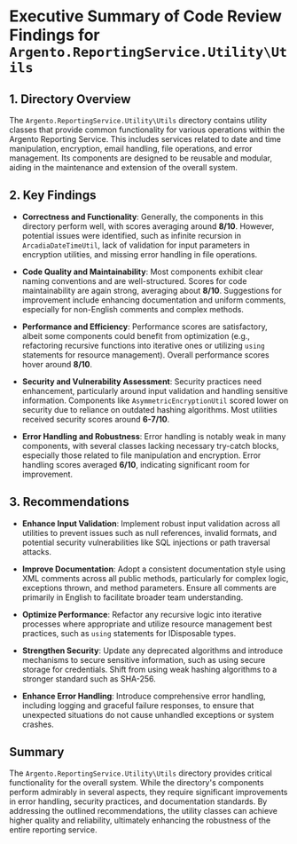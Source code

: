 # Executive Summary of Code Review Findings for `Argento.ReportingService.Utility\Utils`

## 1. Directory Overview
The `Argento.ReportingService.Utility\Utils` directory contains utility classes that provide common functionality for various operations within the Argento Reporting Service. This includes services related to date and time manipulation, encryption, email handling, file operations, and error management. Its components are designed to be reusable and modular, aiding in the maintenance and extension of the overall system.

## 2. Key Findings
- **Correctness and Functionality**: 
  Generally, the components in this directory perform well, with scores averaging around **8/10**. However, potential issues were identified, such as infinite recursion in `ArcadiaDateTimeUtil`, lack of validation for input parameters in encryption utilities, and missing error handling in file operations.

- **Code Quality and Maintainability**: 
  Most components exhibit clear naming conventions and are well-structured. Scores for code maintainability are again strong, averaging about **8/10**. Suggestions for improvement include enhancing documentation and uniform comments, especially for non-English comments and complex methods.

- **Performance and Efficiency**: 
  Performance scores are satisfactory, albeit some components could benefit from optimization (e.g., refactoring recursive functions into iterative ones or utilizing `using` statements for resource management). Overall performance scores hover around **8/10**.

- **Security and Vulnerability Assessment**: 
  Security practices need enhancement, particularly around input validation and handling sensitive information. Components like `AsymmetricEncryptionUtil` scored lower on security due to reliance on outdated hashing algorithms. Most utilities received security scores around **6-7/10**.

- **Error Handling and Robustness**: 
  Error handling is notably weak in many components, with several classes lacking necessary try-catch blocks, especially those related to file manipulation and encryption. Error handling scores averaged **6/10**, indicating significant room for improvement.

## 3. Recommendations
- **Enhance Input Validation**: Implement robust input validation across all utilities to prevent issues such as null references, invalid formats, and potential security vulnerabilities like SQL injections or path traversal attacks.
  
- **Improve Documentation**: Adopt a consistent documentation style using XML comments across all public methods, particularly for complex logic, exceptions thrown, and method parameters. Ensure all comments are primarily in English to facilitate broader team understanding.

- **Optimize Performance**: Refactor any recursive logic into iterative processes where appropriate and utilize resource management best practices, such as `using` statements for IDisposable types.

- **Strengthen Security**: Update any deprecated algorithms and introduce mechanisms to secure sensitive information, such as using secure storage for credentials. Shift from using weak hashing algorithms to a stronger standard such as SHA-256.

- **Enhance Error Handling**: Introduce comprehensive error handling, including logging and graceful failure responses, to ensure that unexpected situations do not cause unhandled exceptions or system crashes.

## Summary
The `Argento.ReportingService.Utility\Utils` directory provides critical functionality for the overall system. While the directory's components perform admirably in several aspects, they require significant improvements in error handling, security practices, and documentation standards. By addressing the outlined recommendations, the utility classes can achieve higher quality and reliability, ultimately enhancing the robustness of the entire reporting service.